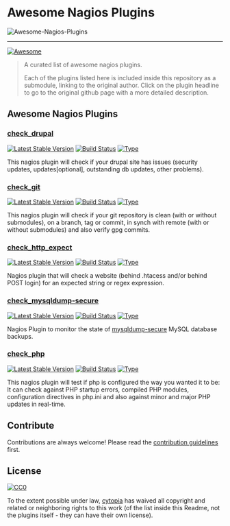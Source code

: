 # Awesome Nagios Plugins

![Awesome-Nagios-Plugins](https://raw.githubusercontent.com/cytopia/awesome-nagios-plugins/master/doc/img/awesome-nagios.png)

---

[![Awesome](https://cdn.rawgit.com/sindresorhus/awesome/d7305f38d29fed78fa85652e3a63e154dd8e8829/media/badge.svg)](https://github.com/sindresorhus/awesome)

> A curated list of awesome nagios plugins.
>
> Each of the plugins listed here is included inside this repository as a submodule, linking to the original author. Click on the plugin headline to go to the original github page with a more detailed description.

## Awesome Nagios Plugins

### [check_drupal](https://github.com/cytopia/check_drupal)
[![Latest Stable Version](https://poser.pugx.org/cytopia/check_drupal/v/stable)](https://packagist.org/packages/cytopia/check_drupal) [![Build Status](https://travis-ci.org/cytopia/check_drupal.svg?branch=master)](https://travis-ci.org/cytopia/check_drupal) [![Type](https://img.shields.io/badge/type-%2Fbin%2Fsh-red.svg)](https://en.wikipedia.org/?title=Bourne_shell)

This nagios plugin will check if your drupal site has issues (security updates, updates[optional], outstanding db updates, other problems).

### [check_git](https://github.com/cytopia/check_git)
[![Latest Stable Version](https://poser.pugx.org/cytopia/check_git/v/stable)](https://packagist.org/packages/cytopia/check_git) [![Build Status](https://travis-ci.org/cytopia/check_git.svg?branch=master)](https://travis-ci.org/cytopia/check_git) [![Type](https://img.shields.io/badge/type-%2Fbin%2Fsh-red.svg)](https://en.wikipedia.org/?title=Bourne_shell)

This nagios plugin will check if your git repository is clean (with or without submodules), on a branch, tag or commit, in synch with remote (with or without submodules) and also verify gpg commits.

### [check_http_expect](https://github.com/cytopia/check_http_expect)
[![Latest Stable Version](https://poser.pugx.org/cytopia/check_http_expect/v/stable)](https://packagist.org/packages/cytopia/check_http_expect) [![Build Status](https://travis-ci.org/cytopia/check_http_expect.svg?branch=master)](https://travis-ci.org/cytopia/check_http_expect) [![Type](https://img.shields.io/badge/type-%2Fbin%2Fsh-red.svg)](https://en.wikipedia.org/?title=Bourne_shell)

Nagios plugin that will check a website (behind .htacess and/or behind POST login) for an expected string or regex expression.

### [check_mysqldump-secure](https://github.com/cytopia/check_mysqldump-secure)
[![Latest Stable Version](https://poser.pugx.org/cytopia/check_mysqldump-secure/v/stable)](https://packagist.org/packages/cytopia/check_mysqldump-secure) [![Build Status](https://travis-ci.org/cytopia/check_mysqldump-secure.svg?branch=master)](https://travis-ci.org/cytopia/check_mysqldump-secure) [![Type](https://img.shields.io/badge/type-%2Fbin%2Fsh-red.svg)](https://en.wikipedia.org/?title=Bourne_shell)

Nagios Plugin to monitor the state of [mysqldump-secure](https://github.com/cytopia/mysqldump-secure) MySQL database backups.

### [check_php](https://github.com/cytopia/check_php)
[![Latest Stable Version](https://poser.pugx.org/cytopia/check_php/v/stable)](https://packagist.org/packages/cytopia/check_php) [![Build Status](https://travis-ci.org/cytopia/check_php.svg?branch=master)](https://travis-ci.org/cytopia/check_php) [![Type](https://img.shields.io/badge/type-%2Fbin%2Fsh-red.svg)](https://en.wikipedia.org/?title=Bourne_shell)

This nagios plugin will test if php is configured the way you wanted it to be: It can check against PHP startup errors, compiled PHP modules, configuration directives in php.ini and also against minor and major PHP updates in real-time.



## Contribute

Contributions are always welcome!
Please read the [contribution guidelines](CONTRIBUTING.md) first.


## License

[![CC0](http://i.creativecommons.org/p/zero/1.0/88x31.png)](http://creativecommons.org/publicdomain/zero/1.0/)

To the extent possible under law, [cytopia](http://www.everythingcli.org) has waived all copyright and related or neighboring rights to this work (of the list inside this Readme, not the plugins itself - they can have their own license).

